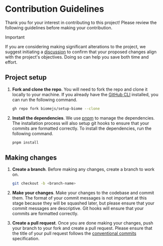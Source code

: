 # Contribution Guidelines

Thank you for your interest in contributing to this project! Please review the
following guidelines before making your contribution.

> [!IMPORTANT]
> If you are considering making significant alterations to the project, we 
> suggest initiating a [discussion] to confirm that your proposed changes align
> with the project's objectives. Doing so can help you save both time and 
> effort.

[discussion]: https://github.com/biomejs/setup-biome/discussions

## Project setup

1.  **Fork and clone the repo**. You will need to fork the repo and clone it
    locally to your machine. If you already have the [GitHub CLI][gh-link] 
    installed, you can run the following command.
    
    ```sh
    gh repo fork biomejs/setup-biome --clone
    ```

2.  **Install the dependencies**. We use [pnpm][pnpm-link] to manage the 
    dependencies. The installation process will also setup git hooks to ensure
    that your commits are formatted correctly. To install the dependencies, run
    the following command.
    
    ```sh
    pnpm install
    ```

[gh-link]: https://cli.github.com/
[pnpm-link]: https://pnpm.io/

## Making changes

1.  **Create a branch**. Before making any changes, create a branch to work on.
    
    ```sh
    git checkout -b <branch-name>
    ```

2. **Make your changes**. Make your changes to the codebase and commit them.
   The format of your commit messages is not important at this stage because
   they will be squashed later, but please ensure that your commit messages are
   descriptive. Git hooks will ensure that your commits are formatted correctly.
   
1. **Create a pull request**. Once you are done making your changes, push your
   branch to your fork and create a pull request. Please ensure that the title of your pull request follows the [conventional commits][cc-link] specification.

[cc-link]: https://www.conventionalcommits.org/en/v1.0.0/